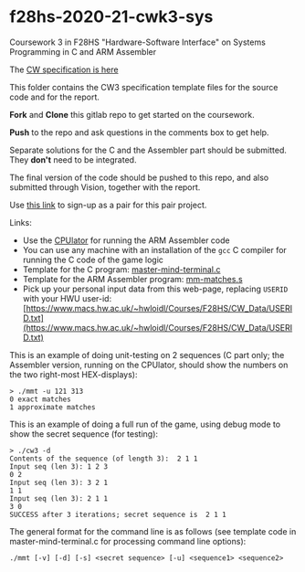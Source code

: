 # f28hs-2020-21-cwk3-sys

Coursework 3 in F28HS "Hardware-Software Interface"  on Systems Programming in C and ARM Assembler

The [CW specification is here](https://www.macs.hw.ac.uk/~hwloidl/Courses/F28HS/F28HS_CW3_2021.pdf)

This folder contains the CW3 specification template files for the source code and for the report.

**Fork** and **Clone** this gitlab repo to get started on the coursework.

**Push** to the repo and ask questions in the comments box to get help.

Separate solutions for the C and the Assembler part should be submitted. They **don't** need to be integrated.

The final version of the code should be pushed to this repo, and also submitted through Vision, together with the report.

Use [this link](https://docs.google.com/spreadsheets/d/1iUMkIK1-76qp3_G4s9Qvd1huxu94v4ikyB0Ya0PGypQ/edit?usp=sharing) to sign-up as a pair for this pair project.

Links:
- Use the [CPUlator](https://cpulator.01xz.net/?sys=arm-de1soc&d_audio=48000) for running the ARM Assembler code
- You can use any machine with an installation of the `gcc` C compiler for running the C code of the game logic
- Template for the C program: [master-mind-terminal.c](master-mind-terminal.c)
- Template for the ARM Assembler program: [mm-matches.s](mm-matches.s)
- Pick up your personal input data from this web-page, replacing `USERID` with your HWU user-id: [https://www.macs.hw.ac.uk/~hwloidl/Courses/F28HS/CW_Data/USERID.txt](https://www.macs.hw.ac.uk/~hwloidl/Courses/F28HS/CW_Data/USERID.txt)

This is an example of doing unit-testing on 2 sequences (C part only; the Assembler version, running on the CPUlator, should show the numbers on the two right-most HEX-displays):
```
> ./mmt -u 121 313
0 exact matches
1 approximate matches
```

This is an example of doing a full run of the game, using debug mode to show the secret sequence (for testing):
```
> ./cw3 -d
Contents of the sequence (of length 3):  2 1 1
Input seq (len 3): 1 2 3
0 2
Input seq (len 3): 3 2 1
1 1
Input seq (len 3): 2 1 1
3 0
SUCCESS after 3 iterations; secret sequence is  2 1 1
```

The general format for the command line is as follows (see template code in master-mind-terminal.c for processing command line options):
```
./mmt [-v] [-d] [-s] <secret sequence> [-u] <sequence1> <sequence2>
```